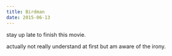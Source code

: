 ```yaml
---
title: Birdman
date: 2015-06-13
---
```


stay up late to finish this movie.

actually not really understand at first but am aware of the irony.
